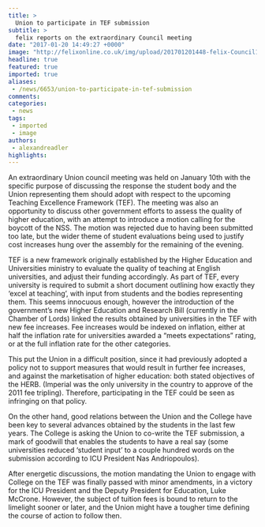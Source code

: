 ```yaml
---
title: >
  Union to participate in TEF submission
subtitle: >
  felix reports on the extraordinary Council meeting
date: "2017-01-20 14:49:27 +0000"
image: "http://felixonline.co.uk/img/upload/201701201448-felix-Council1.jpeg"
headline: true
featured: true
imported: true
aliases:
 - /news/6653/union-to-participate-in-tef-submission
comments:
categories:
 - news
tags:
 - imported
 - image
authors:
 - alexandreadler
highlights:
---
```


An extraordinary Union council meeting was held on January 10th with the specific purpose of discussing the response the student body and the Union representing them should adopt with respect to the upcoming Teaching Excellence Framework (TEF).
The meeting was also an opportunity to discuss other government efforts to assess the quality of higher education, with an attempt to introduce a motion calling for the boycott of the NSS.
 The motion was rejected due to having been submitted too late, but the wider theme of student evaluations being used to justify cost increases hung over the assembly for the remaining of the evening.

TEF is a new framework originally established by the Higher Education and Universities ministry to evaluate the quality of teaching at English universities, and adjust their funding accordingly. As part of TEF, every university is required to submit a short document outlining how exactly they ‘excel at teaching’, with input from students and the bodies representing them. This seems innocuous enough, however the introduction of the government’s new Higher Education and Research Bill (currently in the Chamber of Lords) linked the results obtained by universities in the TEF with new fee increases. Fee increases would be indexed on inflation, either at half the inflation rate for universities awarded a “meets expectations” rating, or at the full inflation rate for the other categories.

This put the Union in a difficult position, since it had previously adopted a policy not to support measures that would result in further fee increases, and against the marketisation of higher education: both stated objectives of the HERB. (Imperial was the only university in the country to approve of the 2011 fee tripling). Therefore, participating in the TEF could be seen as infringing on that policy.

On the other hand, good relations between the Union and the College have been key to several advances obtained by the students in the last few years. The College is asking the Union to co-write the TEF submission, a mark of goodwill that enables the students to have a real say (some universities reduced ‘student input’ to a couple hundred words on the submission according to ICU President Nas Andriopoulos).

After energetic discussions, the motion mandating the Union to engage with College on the TEF was finally passed with minor amendments, in a victory for the ICU President and the Deputy President for Education, Luke McCrone. However, the subject of tuition fees is bound to return to the limelight sooner or later, and the Union might have a tougher time defining the course of action to follow then.
